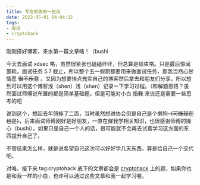 ```yaml
---
title: 写在前面的一些话
date: 2022-05-01 04:04:32
tags:
- 废话
- cryptohack
---
```


刚刚搭好博客，来水第一篇文章咯！（bushi

<!--more-->

今天去面试 xdsec 咯，虽然很紧张也磕磕绊绊，但总算是结束咯。只是最后惊闻噩耗，面试任务 5.7 截止，所以整个五一假期都要用来做面试任务，那我当然心甘情愿 ~~很不乐意~~ 。又因为想要快点充实自己的博客然后拿去和朋友们分享，所以想到可以用这个博客浅（shen）浅（shen）记录一下学习过程。（和解题思路？虽然面试师傅说布置的都是简单基础题，但是可能对小白 ~~指我~~ 来说还是需要一些思考的吧

说到这个，想起去年鸽掉了二面，当时虽然想进协会但是自己是个懒狗~~（可能现在也是）~~，后来面试师傅刚好是好朋友，一直在催我学相关知识，也很感谢师傅的操心（bushi），如果只是自己一个人的话，很可能就不会再去试着学习这方面的东西提升自己了。

不管结果怎么样，就是说希望自己这次可以好好学几天东西，算是给自己一个交代吧。

对咯，接下来 tag:cryptohack 底下的文章都会是 [cryptohack](https://cryptohack.org/) 上的题，如果你也是和我一样的小白，也许可以通过这些文章和我一起学习喔。
